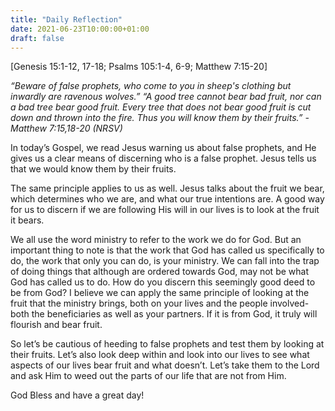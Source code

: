 ```yaml
---
title: "Daily Reflection"
date: 2021-06-23T10:00:00+01:00
draft: false
---
```


[Genesis 15:1-12, 17-18; Psalms 105:1-4, 6-9; Matthew 7:15-20]

_“Beware of false prophets, who come to you in sheep's clothing but inwardly are ravenous wolves.”_
_“A good tree cannot bear bad fruit, nor can a bad tree bear good fruit. Every tree that does not bear good fruit is cut down and thrown into the fire. Thus you will know them by their fruits.” - Matthew 7:15,18-20 (NRSV)_

In today’s Gospel, we read Jesus warning us about false prophets, and He gives us a clear means of discerning who is a false prophet. Jesus tells us that we would know them by their fruits.

The same principle applies to us as well. Jesus talks about the fruit we bear, which determines who we are, and what our true intentions are. A good way for us to discern if we are following His will in our lives is to look at the fruit it bears.

We all use the word ministry to refer to the work we do for God. But an important thing to note is that the work that God has called us specifically to do, the work that only you can do, is your ministry. We can fall into the trap of doing things that although are ordered towards God, may not be what God has called us to do. How do you discern this seemingly good deed to be from God? I believe we can apply the same principle of looking at the fruit that the ministry brings, both on your lives and the people involved- both the beneficiaries as well as your partners. If it is from God, it truly will flourish and bear fruit.

So let’s be cautious of heeding to false prophets and test them by looking at their fruits. Let’s also look deep within and look into our lives to see what aspects of our lives bear fruit and what doesn’t. Let’s take them to the Lord and ask Him to weed out the parts of our life that are not from Him.

God Bless and have a great day!

